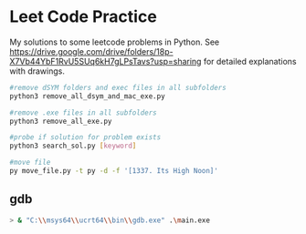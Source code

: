 # Leet Code Practice

My solutions to some leetcode problems in Python.
See <https://drive.google.com/drive/folders/18p-X7Vb44YbF1RvU5SUq6kH7gLPsTavs?usp=sharing> for detailed explanations with drawings.

```sh
#remove dSYM folders and exec files in all subfolders
python3 remove_all_dsym_and_mac_exe.py
```

```sh
#remove .exe files in all subfolders
python3 remove_all_exe.py
```

```sh
#probe if solution for problem exists
python3 search_sol.py [keyword]
```

```sh
#move file
py move_file.py -t py -d -f '[1337. Its High Noon]'   
```

## gdb

```sh
> & "C:\\msys64\\ucrt64\\bin\\gdb.exe" .\main.exe
```
